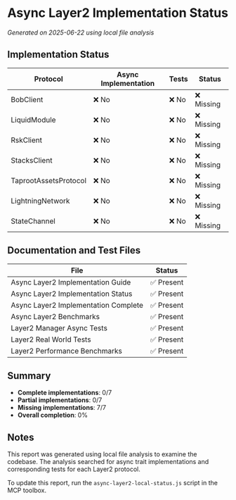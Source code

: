 # Async Layer2 Implementation Status

*Generated on 2025-06-22 using local file analysis*

## Implementation Status

| Protocol | Async Implementation | Tests | Status |
|----------|----------------------|-------|--------|
| BobClient | ❌ No | ❌ No | ❌ Missing |
| LiquidModule | ❌ No | ❌ No | ❌ Missing |
| RskClient | ❌ No | ❌ No | ❌ Missing |
| StacksClient | ❌ No | ❌ No | ❌ Missing |
| TaprootAssetsProtocol | ❌ No | ❌ No | ❌ Missing |
| LightningNetwork | ❌ No | ❌ No | ❌ Missing |
| StateChannel | ❌ No | ❌ No | ❌ Missing |

## Documentation and Test Files

| File | Status |
|------|--------|
| Async Layer2 Implementation Guide | ✅ Present |
| Async Layer2 Implementation Status | ✅ Present |
| Async Layer2 Implementation Complete | ✅ Present |
| Async Layer2 Benchmarks | ✅ Present |
| Layer2 Manager Async Tests | ✅ Present |
| Layer2 Real World Tests | ✅ Present |
| Layer2 Performance Benchmarks | ✅ Present |

## Summary

- **Complete implementations**: 0/7
- **Partial implementations**: 0/7
- **Missing implementations**: 7/7
- **Overall completion**: 0%

## Notes

This report was generated using local file analysis to examine the codebase. The analysis searched for async trait implementations and corresponding tests for each Layer2 protocol.

To update this report, run the `async-layer2-local-status.js` script in the MCP toolbox.
